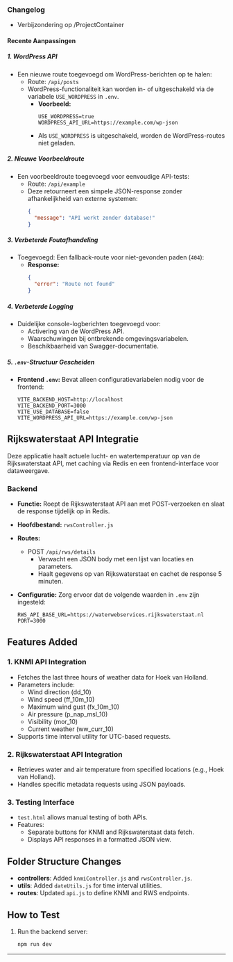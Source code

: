 ### **Changelog**

- Verbijzondering op /ProjectContainer

#### **Recente Aanpassingen**

##### **1. WordPress API**

- Een nieuwe route toegevoegd om WordPress-berichten op te halen:
  - Route: `/api/posts`
  - WordPress-functionaliteit kan worden in- of uitgeschakeld via de variabele `USE_WORDPRESS` in `.env`.
    - **Voorbeeld:**
      ```env
      USE_WORDPRESS=true
      WORDPRESS_API_URL=https://example.com/wp-json
      ```
    - Als `USE_WORDPRESS` is uitgeschakeld, worden de WordPress-routes niet geladen.

##### **2. Nieuwe Voorbeeldroute**

- Een voorbeeldroute toegevoegd voor eenvoudige API-tests:
  - Route: `/api/example`
  - Deze retourneert een simpele JSON-response zonder afhankelijkheid van externe systemen:
    ```json
    {
      "message": "API werkt zonder database!"
    }
    ```

##### **3. Verbeterde Foutafhandeling**

- Toegevoegd: Een fallback-route voor niet-gevonden paden (`404`):
  - **Response:**
    ```json
    {
      "error": "Route not found"
    }
    ```

##### **4. Verbeterde Logging**

- Duidelijke console-logberichten toegevoegd voor:
  - Activering van de WordPress API.
  - Waarschuwingen bij ontbrekende omgevingsvariabelen.
  - Beschikbaarheid van Swagger-documentatie.

##### **5. `.env`-Structuur Gescheiden**

- **Frontend `.env`:** Bevat alleen configuratievariabelen nodig voor de frontend:
  ```env
  VITE_BACKEND_HOST=http://localhost
  VITE_BACKEND_PORT=3000
  VITE_USE_DATABASE=false
  VITE_WORDPRESS_API_URL=https://example.com/wp-json
  ```

## Rijkswaterstaat API Integratie

Deze applicatie haalt actuele lucht- en watertemperatuur op van de Rijkswaterstaat API, met caching via Redis en een frontend-interface voor dataweergave.

### Backend

- **Functie:** Roept de Rijkswaterstaat API aan met POST-verzoeken en slaat de response tijdelijk op in Redis.
- **Hoofdbestand:** `rwsController.js`
- **Routes:**

  - POST `/api/rws/details`
    - Verwacht een JSON body met een lijst van locaties en parameters.
    - Haalt gegevens op van Rijkswaterstaat en cachet de response 5 minuten.

- **Configuratie:**
  Zorg ervoor dat de volgende waarden in `.env` zijn ingesteld:
  ```env
  RWS_API_BASE_URL=https://waterwebservices.rijkswaterstaat.nl
  PORT=3000
  ```

## Features Added

### 1. KNMI API Integration

- Fetches the last three hours of weather data for Hoek van Holland.
- Parameters include:
  - Wind direction (dd_10)
  - Wind speed (ff_10m_10)
  - Maximum wind gust (fx_10m_10)
  - Air pressure (p_nap_msl_10)
  - Visibility (mor_10)
  - Current weather (ww_curr_10)
- Supports time interval utility for UTC-based requests.

### 2. Rijkswaterstaat API Integration

- Retrieves water and air temperature from specified locations (e.g., Hoek van Holland).
- Handles specific metadata requests using JSON payloads.

### 3. Testing Interface

- `test.html` allows manual testing of both APIs.
- Features:
  - Separate buttons for KNMI and Rijkswaterstaat data fetch.
  - Displays API responses in a formatted JSON view.

## Folder Structure Changes

- **controllers**: Added `knmiController.js` and `rwsController.js`.
- **utils**: Added `dateUtils.js` for time interval utilities.
- **routes**: Updated `api.js` to define KNMI and RWS endpoints.

## How to Test

1. Run the backend server:
   ```bash
   npm run dev
   ```

---
